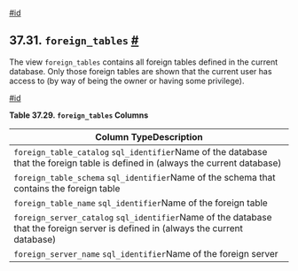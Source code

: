 [#id](#INFOSCHEMA-FOREIGN-TABLES)

## 37.31. `foreign_tables` [#](#INFOSCHEMA-FOREIGN-TABLES)

The view `foreign_tables` contains all foreign tables defined in the current database. Only those foreign tables are shown that the current user has access to (by way of being the owner or having some privilege).

[#id](#id-1.7.6.35.3)

**Table 37.29. `foreign_tables` Columns**

| Column TypeDescription                                                                                                            |
| --------------------------------------------------------------------------------------------------------------------------------- |
| `foreign_table_catalog` `sql_identifier`Name of the database that the foreign table is defined in (always the current database)   |
| `foreign_table_schema` `sql_identifier`Name of the schema that contains the foreign table                                         |
| `foreign_table_name` `sql_identifier`Name of the foreign table                                                                    |
| `foreign_server_catalog` `sql_identifier`Name of the database that the foreign server is defined in (always the current database) |
| `foreign_server_name` `sql_identifier`Name of the foreign server                                                                  |